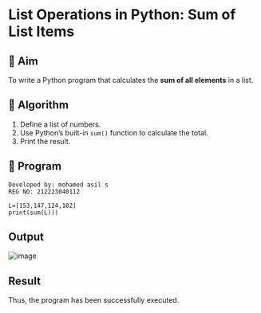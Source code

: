 # List Operations in Python: Sum of List Items

## 🎯 Aim
To write a Python program that calculates the **sum of all elements** in a list.

## 🧠 Algorithm
1. Define a list of numbers.
2. Use Python’s built-in `sum()` function to calculate the total.
3. Print the result.

## 🧾 Program
```
Developed by: mohamed asil s
REG NO: 212223040112
```
```
L=[153,147,124,102] 
print(sum(L))) 
```

## Output
![image](https://github.com/user-attachments/assets/f5b80952-65ee-4a9c-aed9-761d881a6893)

## Result
Thus, the program has been successfully executed.
